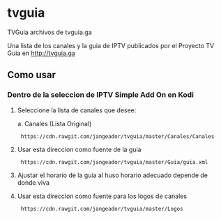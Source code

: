 # tvguia
TVGuia archivos de tvguia.ga

Una lista de los canales y la guia de IPTV publicados por el Proyecto TV Guia en http://tvguia.ga

## Como usar

### Dentro de la seleccion de IPTV Simple Add On en Kodi

1. Seleccione la lista de canales que desee:
	
	a. Canales (Lista Original)

		https://cdn.rawgit.com/jangeador/tvguia/master/Canales/Canales

2. Usar esta direccion como fuente de la guia

		https://cdn.rawgit.com/jangeador/tvguia/master/Guia/guia.xml

3. Ajustar el horario de la guia al huso horario adecuado depende de donde viva

4. Usar esta direccion como fuente para los logos de canales

		https://cdn.rawgit.com/jangeador/tvguia/master/Logos
